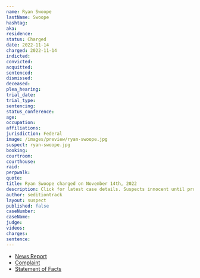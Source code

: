 ```yaml
---
name: Ryan Swoope
lastName: Swoope
hashtag:
aka:
residence:
status: Charged
date: 2022-11-14
charged: 2022-11-14
indicted:
convicted:
acquitted:
sentenced:
dismissed:
deceased:
plea_hearing:
trial_date:
trial_type:
sentencing:
status_conference:
age:
occupation:
affiliations:
jurisdiction: Federal
image: /images/preview/ryan-swoope.jpg
suspect: ryan-swoope.jpg
booking:
courtroom:
courthouse:
raid:
perpwalk:
quote:
title: Ryan Swoope charged on November 14th, 2022
description: Click for latest case details. Suspects innocent until proven guilty.
author: seditiontrack
layout: suspect
published: false
caseNumber: 
caseName:
judge:
videos:
charges:
sentence:
---
```

- [News Report]()
- [Complaint](https://www.justice.gov/usao-dc/case-multi-defendant/file/1554971/download)
- [Statement of Facts](https://www.justice.gov/usao-dc/case-multi-defendant/file/1554976/download)

